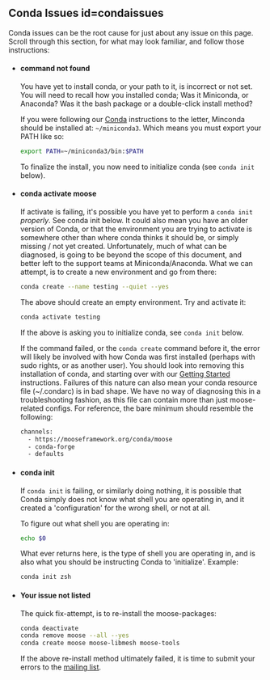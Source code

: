 ## Conda Issues id=condaissues

Conda issues can be the root cause for just about any issue on this page. Scroll through this section, for what may look familiar, and follow those instructions:

- #### command not found

  You have yet to install conda, or your path to it, is incorrect or not set. You will need to recall how you installed conda; Was it Miniconda, or Anaconda? Was it the bash package or a double-click install method?

  If you were following our [Conda](getting_started/installation/conda.md) instructions to the letter, Minconda should be installed at: `~/miniconda3`. Which means you must export your PATH like so:

  ```bash
  export PATH=~/miniconda3/bin:$PATH
  ```

  To finalize the install, you now need to initialize conda (see `conda init` below).

- #### conda activate moose

  If activate is failing, it's possible you have yet to perform a `conda init` *properly*. See conda init below. It could also mean you have an older version of Conda, or that the environment you are trying to activate is somewhere other than where conda thinks it should be, or simply missing / not yet created. Unfortunately, much of what can be diagnosed, is going to be beyond the scope of this document, and better left to the support teams at Miniconda/Anaconda. What we can attempt, is to create a new environment and go from there:

  ```bash
  conda create --name testing --quiet --yes
  ```

  The above should create an empty environment. Try and activate it:

  ```bash
  conda activate testing
  ```

  If the above is asking you to initialize conda, see `conda init` below.

  If the command failed, or the `conda create` command before it, the error will likely be involved with how Conda was first installed (perhaps with sudo rights, or as another user). You should look into removing this installation of conda, and starting over with our [Getting Started](getting_started/installation/conda.md) instructions. Failures of this nature can also mean your conda resource file (~/.condarc) is in bad shape. We have no way of diagnosing this in a troubleshooting fashion, as this file can contain more than just moose-related configs. For reference, the bare minimum should resemble the following:

  ```bash
  channels:
    - https://mooseframework.org/conda/moose
    - conda-forge
    - defaults
  ```

- #### conda init

  If `conda init` is failing, or similarly doing nothing, it is possible that Conda simply does not know what shell you are operating in, and it created a 'configuration' for the wrong shell, or not at all.

  To figure out what shell you are operating in:

  ```bash
  echo $0
  ```

  What ever returns here, is the type of shell you are operating in, and is also what you should be instructing Conda to 'initialize'. Example:

  ```bash
  conda init zsh
  ```

- #### Your issue not listed

  The quick fix-attempt, is to re-install the moose-packages:

  ```bash
  conda deactivate
  conda remove moose --all --yes
  conda create moose moose-libmesh moose-tools
  ```

  If the above re-install method ultimately failed, it is time to submit your errors to the [mailing list](faq/mailing_list.md).
